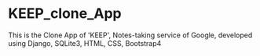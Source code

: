 # KEEP_clone_App
This is the Clone App of 'KEEP', Notes-taking service of Google, developed using Django, SQLite3, HTML, CSS, Bootstrap4  

